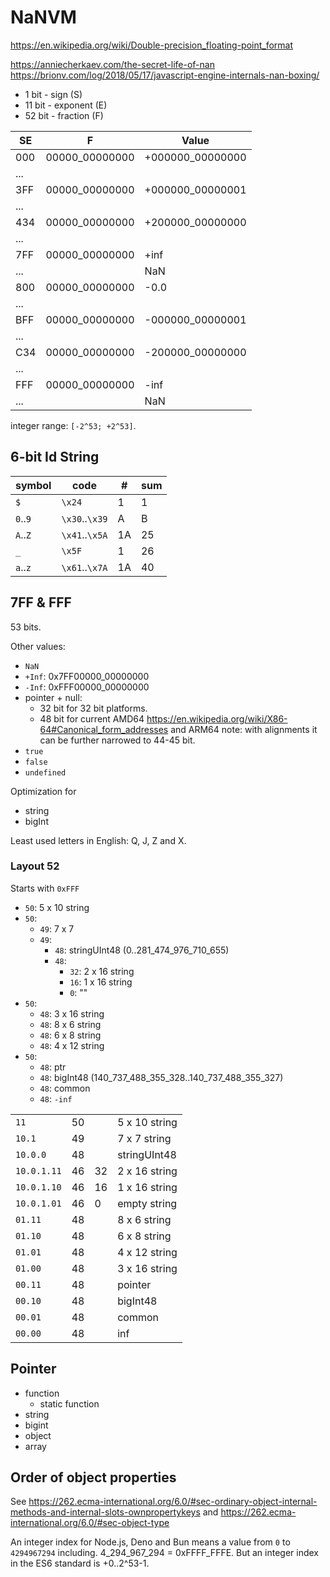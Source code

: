 # NaNVM

https://en.wikipedia.org/wiki/Double-precision_floating-point_format

https://anniecherkaev.com/the-secret-life-of-nan
https://brionv.com/log/2018/05/17/javascript-engine-internals-nan-boxing/


- 1 bit - sign (S)
- 11 bit - exponent (E)
- 52 bit - fraction (F)

|SE |F             |Value           |
|---|--------------|----------------|
|000|00000_00000000|+000000_00000000|
|...|              |                |
|3FF|00000_00000000|+000000_00000001|
|...|              |                |
|434|00000_00000000|+200000_00000000|
|...|              |                |
|7FF|00000_00000000|+inf            |
|...|              |NaN             |
|800|00000_00000000|-0.0            |
|...|              |                |
|BFF|00000_00000000|-000000_00000001|
|...|              |                |
|C34|00000_00000000|-200000_00000000|
|...|              |                |
|FFF|00000_00000000|-inf            |
|...|              |NaN             |

integer range: `[-2^53; +2^53]`.

## 6-bit Id String

|symbol  |code          |# |sum|
|--------|--------------|--|---|
|`$`     |`\x24`        | 1|  1|
|`0`..`9`|`\x30`..`\x39`| A|  B|
|`A`..`Z`|`\x41`..`\x5A`|1A| 25|
|`_`     |`\x5F`        | 1| 26|
|`a`..`z`|`\x61`..`\x7A`|1A| 40|

## 7FF & FFF

53 bits.

Other values:

- `NaN`
- `+Inf`: 0x7FF00000_00000000
- `-Inf`: 0xFFF00000_00000000
- pointer + null:
  - 32 bit for 32 bit platforms.
  - 48 bit for current AMD64 https://en.wikipedia.org/wiki/X86-64#Canonical_form_addresses and ARM64
    note: with alignments it can be further narrowed to 44-45 bit.
- `true`
- `false`
- `undefined`

Optimization for
- string
- bigInt

Least used letters in English: Q, J, Z and X.

### Layout 52

Starts with `0xFFF`

- `50`: 5 x 10 string
- `50`:
  - `49`: 7 x 7
  - `49`:
    - `48`: stringUInt48 (0..281_474_976_710_655)
    - `48`:
      - `32`: 2 x 16 string
      - `16`: 1 x 16 string
      - `0`: ""
- `50`:
  - `48`: 3 x 16 string
  - `48`: 8 x 6 string
  - `48`: 6 x 8 string
  - `48`: 4 x 12 string
- `50`:
  - `48`: ptr
  - `48`: bigInt48 (140_737_488_355_328..140_737_488_355_327)
  - `48`: common
  - `48`: `-inf`

|           |  |  |             |
|-----------|--|--|-------------|
|`11`       |50|  |5 x 10 string|
|`10.1`     |49|  |7 x 7 string |
|`10.0.0`   |48|  |stringUInt48 |
|`10.0.1.11`|46|32|2 x 16 string|
|`10.0.1.10`|46|16|1 x 16 string|
|`10.0.1.01`|46| 0|empty string |
|`01.11`    |48|  |8 x 6 string |
|`01.10`    |48|  |6 x 8 string |
|`01.01`    |48|  |4 x 12 string|
|`01.00`    |48|  |3 x 16 string|
|`00.11`    |48|  |pointer      |
|`00.10`    |48|  |bigInt48     |
|`00.01`    |48|  |common       |
|`00.00`    |48|  |inf          |

## Pointer

- function
  - static function
- string
- bigint
- object
- array

## Order of object properties

See https://262.ecma-international.org/6.0/#sec-ordinary-object-internal-methods-and-internal-slots-ownpropertykeys and https://262.ecma-international.org/6.0/#sec-object-type

An integer index for Node.js, Deno and Bun means a value from `0` to `4294967294` including. 4_294_967_294 = 0xFFFF_FFFE. But an integer index in the ES6 standard is +0..2^53-1.

